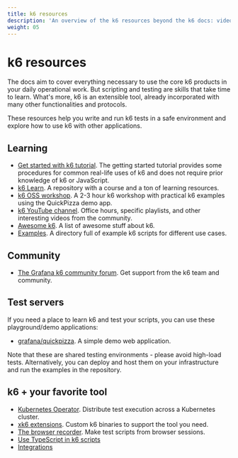```yaml
---
title: k6 resources
description: 'An overview of the k6 resources beyond the k6 docs: videos, repositories, test servers, courses, and more'
weight: 05
---
```


# k6 resources

The docs aim to cover everything necessary to use the core k6 products in your daily operational work.
But scripting and testing are skills that take time to learn.
What's more, k6 is an extensible tool, already incorporated with many other functionalities and protocols.

These resources help you write and run k6 tests in a safe environment and explore how to use k6 with other applications.

## Learning

- [Get started with k6 tutorial](https://grafana.com/docs/k6/<K6_VERSION>/examples/get-started-with-k6). The getting started tutorial provides some procedures for common real-life uses of k6 and does not require prior knowledge of k6 or JavaScript.
- [k6 Learn](https://github.com/grafana/k6-learn). A repository with a course and a ton of learning resources.
- [k6 OSS workshop](https://github.com/grafana/k6-oss-workshop). A 2-3 hour k6 workshop with practical k6 examples using the QuickPizza demo app.
- [k6 YouTube channel](https://www.youtube.com/playlist?list=PLDGkOdUX1UjrZM3lIHvFcKJxVgl2n4J65). Office hours, specific playlists, and other interesting videos from the community.
- [Awesome k6](https://github.com/grafana/awesome-k6). A list of awesome stuff about k6.
- [Examples](https://github.com/grafana/k6/tree/master/examples). A directory full of example k6 scripts for different use cases.

## Community

- [The Grafana k6 community forum](https://community.grafana.com/). Get support from the k6 team and community.

## Test servers

If you need a place to learn k6 and test your scripts, you can use these playground/demo applications:

- [grafana/quickpizza](https://github.com/grafana/quickpizza). A simple demo web application.

Note that these are shared testing environments - please avoid high-load tests. Alternatively, you can deploy and host them on your infrastructure and run the examples in the repository.

## k6 + your favorite tool

- [Kubernetes Operator](https://k6.io/blog/running-distributed-tests-on-k8s/). Distribute test execution across a Kubernetes cluster.
- [xk6 extensions](https://grafana.com/docs/k6/<K6_VERSION>/extensions). Custom k6 binaries to support the tool you need.
- [The browser recorder](https://grafana.com/docs/k6/<K6_VERSION>/using-k6/test-authoring/create-tests-from-recordings/using-the-browser-recorder). Make test scripts from browser sessions.
- [Use TypeScript in k6 scripts](https://grafana.com/docs/k6/<K6_VERSION>/using-k6/javascript-typescript-compatibility-mode/)
- [Integrations](https://grafana.com/docs/k6/<K6_VERSION>/misc/integrations)
